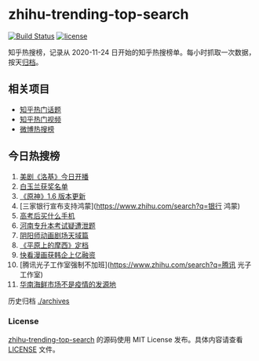 # zhihu-trending-top-search

[![Build Status](https://github.com/justjavac/zhihu-trending-top-search/workflows/ci/badge.svg?branch=main)](https://github.com/justjavac/zhihu-trending-top-search/actions)
[![license](https://img.shields.io/github/license/justjavac/zhihu-trending-top-search)](https://github.com/justjavac/zhihu-trending-top-search/blob/main/LICENSE)

知乎热搜榜，记录从 2020-11-24 日开始的知乎热搜榜单。每小时抓取一次数据，按天[归档](./archives)。

## 相关项目

- [知乎热门话题](https://github.com/justjavac/zhihu-trending-hot-questions)
- [知乎热门视频](https://github.com/justjavac/zhihu-trending-hot-video)
- [微博热搜榜](https://github.com/justjavac/weibo-trending-hot-search)

## 今日热搜榜

<!-- BEGIN -->
<!-- 最后更新时间 Fri Jun 11 2021 06:05:54 GMT+0800 (China Standard Time) -->

1. [美剧《洛基》今日开播](https://www.zhihu.com/search?q=洛基)
2. [白玉兰获奖名单](https://www.zhihu.com/search?q=白玉兰)
3. [《原神》1.6 版本更新](https://www.zhihu.com/search?q=原神)
4. [三家银行宣布支持鸿蒙](https://www.zhihu.com/search?q=银行 鸿蒙)
5. [高考后买什么手机](https://www.zhihu.com/search?q=高考后手机)
6. [河南专升本考试疑遭泄题](https://www.zhihu.com/search?q=河南专升本)
7. [阴阳师动画剧场天域篇](https://www.zhihu.com/search?q=阴阳师)
8. [《平原上的摩西》定档](https://www.zhihu.com/search?q=平原上的摩西)
9. [快看漫画获韩企上亿融资](https://www.zhihu.com/search?q=快看漫画)
10. [腾讯光子工作室强制不加班](https://www.zhihu.com/search?q=腾讯 光子工作室)
11. [华南海鲜市场不是疫情的发源地](https://www.zhihu.com/search?q=华南海鲜市场)

<!-- END -->

历史归档 [./archives](./archives)

### License

[zhihu-trending-top-search](https://github.com/justjavac/zhihu-trending-top-search)
的源码使用 MIT License 发布。具体内容请查看 [LICENSE](./LICENSE) 文件。
